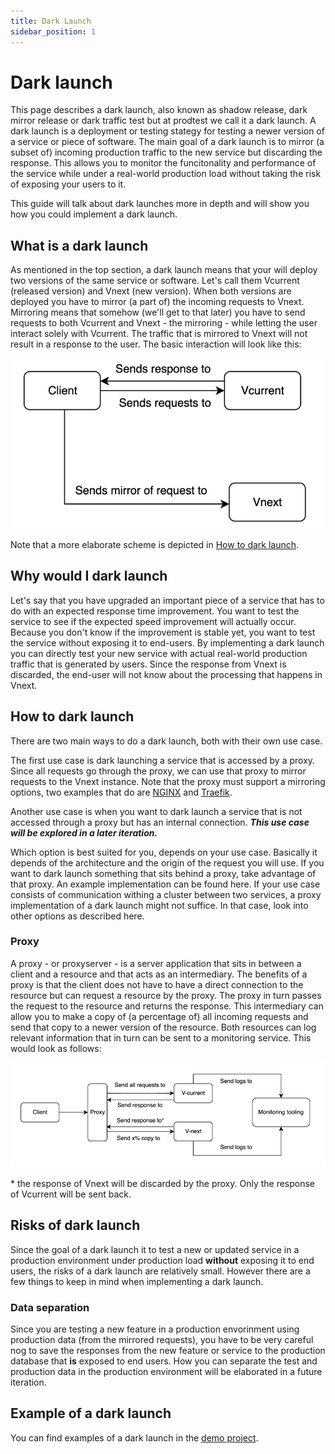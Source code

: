 ```yaml
---
title: Dark Launch
sidebar_position: 1
---
```


# Dark launch

This page describes a dark launch, also known as shadow release, dark mirror release or dark traffic test but at prodtest we call it a dark launch. A dark launch is a deployment or testing stategy for testing a newer version of a service or piece of software. The main goal of a dark launch is to mirror (a subset of) incoming production traffic to the new service but discarding the response. This allows you to monitor the funcitonality and performance of the service while under a real-world production load without taking the risk of exposing your users to it.

This guide will talk about dark launches more in depth and will show you how you could implement a dark launch.

## What is a dark launch

As mentioned in the top section, a dark launch means that your will deploy two versions of the same service or software. Let's call them Vcurrent (released version) and Vnext (new version). When both versions are deployed you have to mirror (a part of) the incoming requests to Vnext. Mirroring means that somehow (we'll get to that later) you have to send requests to both Vcurrent and Vnext - the mirroring - while letting the user interact solely with Vcurrent. The traffic that is mirrored to Vnext will not result in a response to the user. The basic interaction will look like this:

![Dark Launch basic](../../static/img/dark-launch-basic.png)

Note that a more elaborate scheme is depicted in [How to dark launch](#how-to-dark-launch).

## Why would I dark launch

Let's say that you have upgraded an important piece of a service that has to do with an expected response time improvement. You want to test the service to see if the expected speed improvement will actually occur. Because you don't know if the improvement is stable yet, you want to test the service without exposing it to end-users. By implementing a dark launch you can directly test your new service with actual real-world production traffic that is generated by users. Since the response from Vnext is discarded, the end-user will not know about the processing that happens in Vnext.

## How to dark launch

There are two main ways to do a dark launch, both with their own use case.

The first use case is dark launching a service that is accessed by a proxy. Since all requests go through the proxy, we can use that proxy to mirror requests to the Vnext instance. Note that the proxy must support a mirroring options, two examples that do are [NGINX](https://nginx.org/en/docs/http/ngx_http_mirror_module.html) and [Traefik](https://doc.traefik.io/traefik/routing/services/#mirroring-service).

Another use case is when you want to dark launch a service that is not accessed through a proxy but has an internal connection. **_This use case will be explored in a later iteration._**

Which option is best suited for you, depends on your use case. Basically it depends of the architecture and the origin of the request you will use. If you want to dark launch something that sits behind a proxy, take advantage of that proxy. An example implementation can be found here.
If your use case consists of communication withing a cluster between two services, a proxy implementation of a dark launch might not suffice. In that case, look into other options as described here.

### Proxy

A proxy - or proxyserver - is a server application that sits in between a client and a resource and that acts as an intermediary. The benefits of a proxy is that the client does not have to have a direct connection to the resource but can request a resource by the proxy. The proxy in turn passes the request to the resource and returns the response. This intermediary can allow you to make a copy of (a percentage of) all incoming requests and send that copy to a newer version of the resource. Both resources can log relevant information that in turn can be sent to a monitoring service. This would look as follows:

![Dark Launch proxy concept](../../static/img/dark-launch-concept-proxy.png)

\* the response of Vnext will be discarded by the proxy. Only the response of Vcurrent will be sent back.

## Risks of dark launch

Since the goal of a dark launch it to test a new or updated service in a production environment under production load **without** exposing it to end users, the risks of a dark launch are relatively small. However there are a few things to keep in mind when implementing a dark launch.

### Data separation

Since you are testing a new feature in a production envorinment using production data (from the mirrored requests), you have to be very careful nog to save the responses from the new feature or service to the production database that **is** exposed to end users. How you can separate the test and production data in the production environment will be elaborated in a future iteration.

## Example of a dark launch

You can find examples of a dark launch in the [demo project](/category/demo-project).
